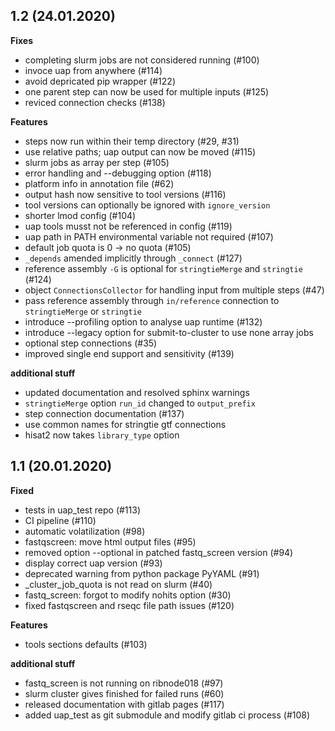 ## 1.2 (24.01.2020)

**Fixes**
 * completing slurm jobs are not considered running (#100)
 * invoce uap from anywhere (#114)
 * avoid depricated pip wrapper (#122)
 * one parent step can now be used for multiple inputs (#125)
 * reviced connection checks (#138)

**Features**
 * steps now run within their temp directory (#29, #31)
 * use relative paths; uap output can now be moved (#115)
 * slurm jobs as array per step (#105)
 * error handling and --debugging option (#118)
 * platform info in annotation file (#62)
 * output hash now sensitive to tool versions (#116)
 * tool versions can optionally be ignored with `ignore_version`
 * shorter lmod config (#104)
 * uap tools musst not be referenced in config (#119)
 * uap path in PATH environmental variable not required (#107)
 * default job quota is 0 -> no quota (#105)
 * `_depends` amended implicitly through `_connect` (#127)
 * reference assembly `-G` is optional for `stringtieMerge` and `stringtie` (#124)
 * object `ConnectionsCollector` for handling input from multiple steps (#47)
 * pass reference assembly through `in/reference` connection to `stringtieMerge` or `stringtie`
 * introduce --profiling option to analyse uap runtime (#132)
 * introduce --legacy option for submit-to-cluster to use none array jobs
 * optional step connections (#35)
 * improved single end support and sensitivity (#139)

**additional stuff**
 * updated documentation and resolved sphinx warnings
 * `stringtieMerge` option `run_id` changed to `output_prefix`
 * step connection documentation (#137)
 * use common names for stringtie gtf connections
 * hisat2 now takes `library_type` option

## 1.1 (20.01.2020)

**Fixed**
 * tests in uap_test repo (#113)
 * CI pipeline (#110)
 * automatic volatilization (#98)
 * fastqscreen: move html output files (#95)
 * removed option --optional in patched fastq_screen version (#94)
 * display correct uap version (#93)
 * deprecated warning from python package PyYAML (#91)
 * _cluster_job_quota is not read on slurm (#40)
 * fastq_screen: forgot to modify nohits option (#30)
 * fixed fastqscreen and rseqc file path issues (#120)

**Features**
 * tools sections defaults (#103)

**additional stuff**
 * fastq_screen is not running on ribnode018 (#97)
 * slurm cluster gives finished for failed runs (#60)
 * released documentation with gitlab pages (#117)
 * added uap_test as git submodule and modify gitlab ci process (#108)
